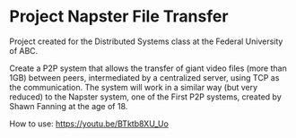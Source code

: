 # Project Napster File Transfer
 Project created for the Distributed Systems class at the Federal University of ABC.

 Create a P2P system that allows the transfer of giant video files (more than 1GB) between peers, intermediated by a centralized server, using TCP as the communication.
 The system will work in a similar way (but very reduced) to the Napster system, one of the First P2P systems, created by Shawn Fanning at the age of 18.

 How to use: https://youtu.be/BTktb8XU_Uo

